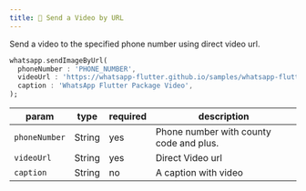 ```yaml
---
title: 🔗 Send a Video by URL
---
```


Send a video to the specified phone number using direct video url.

```dart
whatsapp.sendImageByUrl(
  phoneNumber : 'PHONE_NUMBER',
  videoUrl : 'https://whatsapp-flutter.github.io/samples/whatsapp-flutter.mp4',
  caption : 'WhatsApp Flutter Package Video',
);
```

| param         | type   | required | description                             |
| ------------- | ------ | -------- | --------------------------------------- |
| `phoneNumber` | String | yes      | Phone number with county code and plus. |
| `videoUrl`    | String | yes      | Direct Video url                        |
| `caption`     | String | no       | A caption with video                    |
